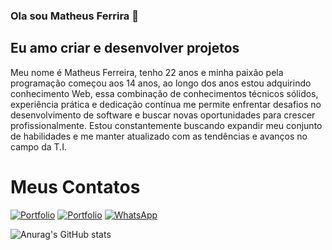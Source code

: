### Ola sou Matheus Ferrira 👋

## Eu amo criar e desenvolver projetos

Meu nome é Matheus Ferreira, tenho 22 anos e minha paixão pela programação começou aos 14 anos, ao longo dos anos estou adquirindo conhecimento Web, essa combinação de conhecimentos técnicos sólidos, experiência prática e dedicação contínua me permite enfrentar desafios no desenvolvimento de software e buscar novas oportunidades para crescer profissionalmente. Estou constantemente buscando expandir meu conjunto de habilidades e me manter atualizado com as tendências e avanços no campo da T.I.



# Meus Contatos

[![Portfolio](https://img.shields.io/badge/Blogger-FF5722?style=for-the-badge&logo=blogger&logoColor=white)](https://portfolio-matheus-ferreira33.vercel.app)
[![Portfolio](https://img.shields.io/badge/LinkedIn-0077B5?style=for-the-badge&logo=linkedin&logoColor=white)](https://www.linkedin.com/in/matheusferreira33/)
[![WhatsApp](https://img.shields.io/badge/WhatsApp-25D366?style=for-the-badge&logo=whatsapp&logoColor=white)](https://contate.me/matheusferreira33)

![Anurag's GitHub stats](https://github-readme-stats.vercel.app/api?username=MatheusFerreira33&show_icons=true&theme=radical)
